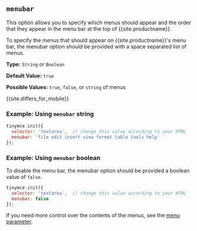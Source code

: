 ## `menubar`

This option allows you to specify which menus should appear and the order that they appear in the menu bar at the top of {{site.productname}}.

To specify the menus that should appear on {{site.productname}}'s menu bar, the menubar option should be provided with a space separated list of menus.

**Type:** `String` _or_ `Boolean`

**Default Value:** `true`

**Possible Values:** `true`, `false`, or `string` of menus

{{site.differs_for_mobile}}

### Example: Using `menubar` string

```js
tinymce.init({
  selector: 'textarea',  // change this value according to your HTML
  menubar: 'file edit insert view format table tools help'
});
```

### Example: Using `menubar` boolean

To disable the menu bar, the menubar option should be provided a boolean value of `false`.

```js
tinymce.init({
  selector: 'textarea',  // change this value according to your HTML
  menubar: false
});
```

If you need more control over the contents of the menus, see the [menu parameter](#menu).
